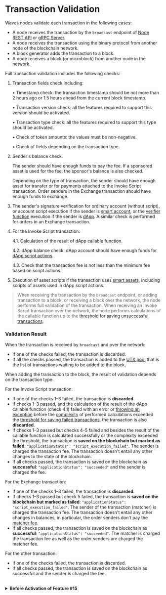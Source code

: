 # Transaction Validation

Waves nodes validate each transaction in the following cases:
* A node receives the transaction by the `broadcast` endpoint of [Node REST API](/en/waves-node/node-api/) or [gRPC Server](/en/waves-node/extensions/grpc-server/).
* A node receives the transaction using the binary protocol from another node of the blockchain network.
* A block generator adds the transaction to a block.
* A node receives a block (or microblock) from another node in the network.

Full transaction validation includes the following checks:

1. Transaction fields check including:

   • Timestamp check: the transaction timestamp should be not more than 2 hours ago or 1.5 hours ahead from the current block timestamp.

   • Transaction version check: all the features required to support this version should be activated.

   • Transaction type check: all the features required to support this type should be activated.

   • Check of token amounts: the values must be non-negative.

   • Check of fields depending on the transaction type.

2. Sender's balance check.

   The sender should have enough funds to pay the fee. If a sponsored asset is used for the fee, the sponsor's balance is also checked.

   Depending on the type of transaction, the sender should have enough asset for transfer or for payments attached to the Invoke Script transaction. Order senders in the Exchange transaction should have enough funds to exchange.

3. The sender's signature verification for ordinary account (without script), or account script execution if the sender is [smart account](/en/blockchain/account/dapp), or the [verifier function](/en/ride/functions/verifier-function) execution if the sender is [dApp](/en/blockchain/account/dapp). A similar check is performed for orders in an Exchange transaction.
4. For the Invoke Script transaction:

   4.1. Calculation of the result of dApp callable function.

   4.2. dApp balance check: dApp account should have enough funds for [dApp script actions](/en/ride/structures/script-actions/).

   4.3. Check that the transaction fee is not less than the minimum fee based on script actions.

5. Execution of asset scripts if the transaction uses [smart assets](/en/blockchain/token/smart-asset), including scripts of assets used in dApp script actions.

> When receiving the transaction by the `broadcast` endpoint, or adding transaction to a block, or receiving a block over the network, the node performs full validation of the transaction. When receiving an Invoke Script transaction over the network, the node performs calculations of the callable function up to the [threshold for saving unsuccessful transactions](/en/ride/limits/).

### Validation Result

When the transaction is received by `broadcast` and over the network:
* If one of the checks failed, the transaction is discarded.
* If all the checks passed, the transaction is added to the [UTX pool](/en/blockchain/transaction/#utx-pool) that is the list of transactions waiting to be added to the block.

When adding the transaction to the block, the result of validation depends on the transaction type.

For the Invoke Script transaction:
* If one of the checks 1–3 failed, the transaction is **discarded**.
* If checks 1–3 passed, and the calculation of the result of the dApp callable function (check 4.1) failed with an error or [throwing an exception](/en/ride/exceptions) before the [complexity](/en/ride/base-concepts/complexity) of performed calculations exceeded the [threshold for saving failed transactions](/en/ride/limits/), the transaction is also **discarded**.
* If checks 1–3 passed but checks 4–5 failed and besides the result of the callable function is calculated successfully or the complexity exceeded the threshold, the transaction is **saved on the blockchain but marked as failed**: `"applicationStatus": "script_execution_failed"`. The sender is charged the transaction fee. The transaction doesn't entail any other changes to the state of the blockchain.
* If all checks passed, the transaction is saved on the blockchain as **successful**: `"applicationStatus": "succeeded"` and the sender is charged the fee.

For the Exchange transaction:
* If one of the checks 1–3 failed, the transaction is **discarded**.
* If checks 1–3 passed but check 5 failed, the transaction is **saved on the blockchain but marked as failed**: `"applicationStatus": "script_execution_failed"`. The sender of the transaction (matcher) is charged the transaction fee. The transaction doesn't entail any other changes in balances, in particular, the order senders don't pay the [matcher fee](/ru/blockchain/transaction-type/exchange-transaction#matcher-fee).
* If all checks passed, the transaction is saved on the blockchain as **successful**: `"applicationStatus": "succeeded"`. The matcher is charged the transaction fee as well as the order senders are charged the matcher fee.

For the other transaction:
* If one of the checks failed, the transaction is discarded.
* If all checks passed, the transaction is saved on the blockchain as successful and the sender is charged the fee.

<br/>
<details><summary> <b>Before Activation of Feature #15</b></summary>

Before activation of the feature #15 "Ride V4, VRF, Protobuf, Failed transactions", there was a different procedure for transaction validation. In particular, the fee for the Invoke Script transaction could be funded by transfer from the dApp to the transaction sender.

![](./_assets/tx-validaton.png)

The following checks are performed:

1. Transaction fields check including:

   • Timestamp check: the transaction timestamp should be not more than 2 hours ago or 1.5 hours ahead from the current block timestamp.

   • Transaction version check: all the features required to support this version should be activated.

   • Transaction type check: all the features required to support this type should be activated.

   • Check of fields depending on the transaction type.

2. The sender's signature verification for ordinary account (without script), or account script execution if the sender is [smart account](/en/blockchain/account/dapp), or the [verifier function](/en/ride/functions/verifier-function) execution if the sender is [dApp](/en/blockchain/account/dapp). A similar check is performed for orders in an Exchange transaction.

3. Execution of asset scripts if the transaction uses [smart assets](/en/blockchain/token/smart-asset), except scripts of assets used in [dApp script actions](/en/ride/structures/script-actions/) that are executed in step 5.
4. Sender's balance check.

   The sender should have enough funds to pay the fee. If a sponsored asset is used for the fee, the sponsor's balance is also checked.

   Depending on the type of transaction, the sender should have enough asset for transfer or for payments attached to the Invoke Script transaction. Order senders in the Exchange transaction should have enough funds to exchange.

5. For an Invoke Script transaction:

   5.1. Calculation of the result of dApp callable function.

   5.2. Execution of asset scripts if [dApp script actions](/en/ride/structures/script-actions/) use smart assets.

   5.3. dApp balance check: dApp account should have enough funds for script actions.

   5.4. Check that the transaction fee is not less than the minimum fee based on script actions.

The transaction is saved on the blockchain and the transaction fee is charged if all checks passed.
</details>
